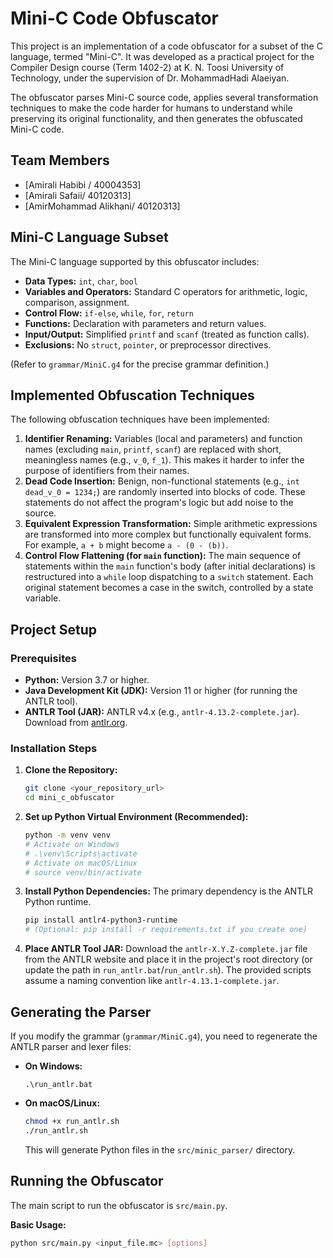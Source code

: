 # Mini-C Code Obfuscator

This project is an implementation of a code obfuscator for a subset of the C language, termed "Mini-C". It was developed as a practical project for the Compiler Design course (Term 1402-2) at K. N. Toosi University of Technology, under the supervision of Dr. MohammadHadi Alaeiyan.

The obfuscator parses Mini-C source code, applies several transformation techniques to make the code harder for humans to understand while preserving its original functionality, and then generates the obfuscated Mini-C code.

## Team Members

*   [Amirali Habibi / 40004353]
*   [Amirali Safaii/ 40120313]
*   [AmirMohammad Alikhani/ 40120313]

## Mini-C Language Subset

The Mini-C language supported by this obfuscator includes:

*   **Data Types:** `int`, `char`, `bool`
*   **Variables and Operators:** Standard C operators for arithmetic, logic, comparison, assignment.
*   **Control Flow:** `if-else`, `while`, `for`, `return`
*   **Functions:** Declaration with parameters and return values.
*   **Input/Output:** Simplified `printf` and `scanf` (treated as function calls).
*   **Exclusions:** No `struct`, `pointer`, or preprocessor directives.

(Refer to `grammar/MiniC.g4` for the precise grammar definition.)

## Implemented Obfuscation Techniques

The following obfuscation techniques have been implemented:

1.  **Identifier Renaming:** Variables (local and parameters) and function names (excluding `main`, `printf`, `scanf`) are replaced with short, meaningless names (e.g., `v_0`, `f_1`). This makes it harder to infer the purpose of identifiers from their names.
2.  **Dead Code Insertion:** Benign, non-functional statements (e.g., `int dead_v_0 = 1234;`) are randomly inserted into blocks of code. These statements do not affect the program's logic but add noise to the source.
3.  **Equivalent Expression Transformation:** Simple arithmetic expressions are transformed into more complex but functionally equivalent forms. For example, `a + b` might become `a - (0 - (b))`.
4.  **Control Flow Flattening (for `main` function):** The main sequence of statements within the `main` function's body (after initial declarations) is restructured into a `while` loop dispatching to a `switch` statement. Each original statement becomes a case in the switch, controlled by a state variable.

## Project Setup

### Prerequisites

*   **Python:** Version 3.7 or higher.
*   **Java Development Kit (JDK):** Version 11 or higher (for running the ANTLR tool).
*   **ANTLR Tool (JAR):** ANTLR v4.x (e.g., `antlr-4.13.2-complete.jar`). Download from [antlr.org](https://www.antlr.org/download.html).

### Installation Steps

1.  **Clone the Repository:**
    ```bash
    git clone <your_repository_url>
    cd mini_c_obfuscator
    ```

2.  **Set up Python Virtual Environment (Recommended):**
    ```bash
    python -m venv venv
    # Activate on Windows
    # .\venv\Scripts\activate
    # Activate on macOS/Linux
    # source venv/bin/activate
    ```

3.  **Install Python Dependencies:**
    The primary dependency is the ANTLR Python runtime.
    ```bash
    pip install antlr4-python3-runtime
    # (Optional: pip install -r requirements.txt if you create one)
    ```

4.  **Place ANTLR Tool JAR:**
    Download the `antlr-X.Y.Z-complete.jar` file from the ANTLR website and place it in the project's root directory (or update the path in `run_antlr.bat`/`run_antlr.sh`). The provided scripts assume a naming convention like `antlr-4.13.1-complete.jar`.

## Generating the Parser

If you modify the grammar (`grammar/MiniC.g4`), you need to regenerate the ANTLR parser and lexer files:

*   **On Windows:**
    ```batch
    .\run_antlr.bat
    ```
*   **On macOS/Linux:**
    ```bash
    chmod +x run_antlr.sh
    ./run_antlr.sh
    ```
    This will generate Python files in the `src/minic_parser/` directory.

## Running the Obfuscator

The main script to run the obfuscator is `src/main.py`.

**Basic Usage:**
```bash
python src/main.py <input_file.mc> [options]